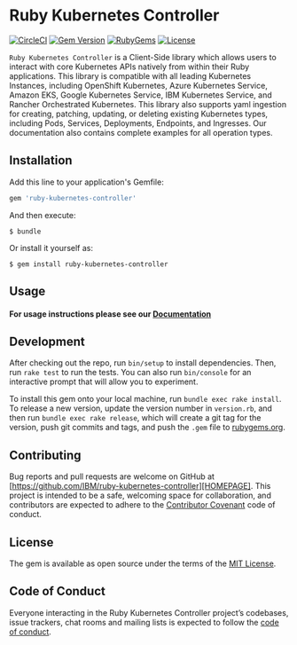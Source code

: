 # Ruby Kubernetes Controller

[![CircleCI](https://circleci.com/gh/IBM/ruby-kubernetes-controller.svg?style=svg)](https://circleci.com/gh/IBM/ruby-kubernetes-controller) [![Gem Version](https://badge.fury.io/rb/ruby-kubernetes-controller.svg)](https://badge.fury.io/rb/ruby-kubernetes-controller) [![RubyGems](https://img.shields.io/gem/dt/ruby-kubernetes-controller.svg?color=FF502A&label=gem%20downloads&style=popout)](https://rubygems.org/gems/ruby-kubernetes-controller) [![License](https://img.shields.io/github/license/ibm/ruby-kubernetes-controller.svg)](https://github.com/IBM/ruby-kubernetes-controller/blob/master/LICENSE.txt) 

`Ruby Kubernetes Controller` is a Client-Side library which allows users to 
interact with core Kubernetes APIs natively from within their 
Ruby applications. This library is compatible with all leading Kubernetes 
Instances, including OpenShift Kubernetes, Azure Kubernetes Service, 
Amazon EKS, Google Kubernetes Service, IBM Kubernetes Service, and Rancher 
Orchestrated Kubernetes. This library also supports yaml ingestion 
for creating, patching, updating, or deleting existing Kubernetes 
types, including Pods, Services, Deployments, Endpoints, and Ingresses. 
Our documentation also contains complete examples for all operation types.

## Installation

Add this line to your application's Gemfile:

```ruby
gem 'ruby-kubernetes-controller'
```

And then execute:

    $ bundle

Or install it yourself as:

    $ gem install ruby-kubernetes-controller

## Usage

#### For usage instructions please see our [Documentation][DOCUMENTATION]

## Development

After checking out the repo, run `bin/setup` to install dependencies. Then, run `rake test` to run the tests. You can also run `bin/console` for an interactive prompt that will allow you to experiment.

To install this gem onto your local machine, run `bundle exec rake install`. To release a new version, update the version number in `version.rb`, and then run `bundle exec rake release`, which will create a git tag for the version, push git commits and tags, and push the `.gem` file to [rubygems.org](https://rubygems.org).

## Contributing

Bug reports and pull requests are welcome on GitHub at [https://github.com/IBM/ruby-kubernetes-controller][HOMEPAGE]. This project is intended to be a safe, welcoming space for collaboration, and contributors are expected to adhere to the [Contributor Covenant](http://contributor-covenant.org) code of conduct.

## License

The gem is available as open source under the terms of the [MIT License](https://opensource.org/licenses/MIT).

## Code of Conduct

Everyone interacting in the Ruby Kubernetes Controller project’s codebases, issue trackers, chat rooms and mailing lists is expected to follow the [code of conduct](https://github.com/[USERNAME]/rubykubernetescontroller/blob/master/CODE_OF_CONDUCT.md).

[HOMEPAGE]: https://github.com/IBM/ruby-kubernetes-controller
[DOCUMENTATION]: https://github.com/IBM/ruby-kubernetes-controller/blob/master/Documentation/DOCUMENTATION.md